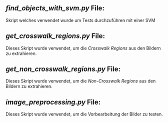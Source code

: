 ## *find_objects_with_svm.py* File:
Skript welches verwendet wurde um Tests durchzuführen mit einer SVM

## *get_crosswalk_regions.py* File:
Dieses Skript wurde verwendet, um die *Crosswalk Regions* aus den Bildern zu extrahieren.

## *get_non_crosswalk_regions.py* File:
Dieses Skript wurde verwendet, um die *Non-Crosswalk Regions* aus den Bildern zu extrahieren.

## *image_preprocessing.py* File:
Dieses Skript wurde verwendet, um die Vorbearbeitung der Bilder zu testen.

